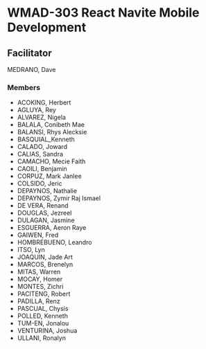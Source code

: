 # WMAD-303 React Navite Mobile Development

## Facilitator 
MEDRANO, Dave

### Members
- ACOKING, Herbert
- AGLUYA, Rey
- ALVAREZ, Nigela
- BALALA, Conibeth Mae
- BALANSI, Rhys Alecksie
- BASQUIAL_Kenneth
- CALADO, Joward
- CALIAS, Sandra
- CAMACHO, Mecie Faith
- CAOILI, Benjamin
- CORPUZ, Mark Janlee
- COLSIDO, Jeric
- DEPAYNOS, Nathalie
- DEPAYNOS, Zymir Raj Ismael
- DE VERA, Renand
- DOUGLAS, Jezreel
- DULAGAN, Jasmine
- ESGUERRA, Aeron Raye
- GAIWEN, Fred
- HOMBREBUENO, Leandro
- ITSO, Lyn
- JOAQUIN, Jade Art
- MARCOS, Brenelyn
- MITAS, Warren
- MOCAY, Homer
- MONTES, Zichri
- PACITENG, Robert
- PADILLA, Renz
- PASCUAL, Chysis
- POLLED, Kenneth
- TUM-EN, Jonalou
- VENTURINA, Joshua
- ULLANI, Ronalyn

